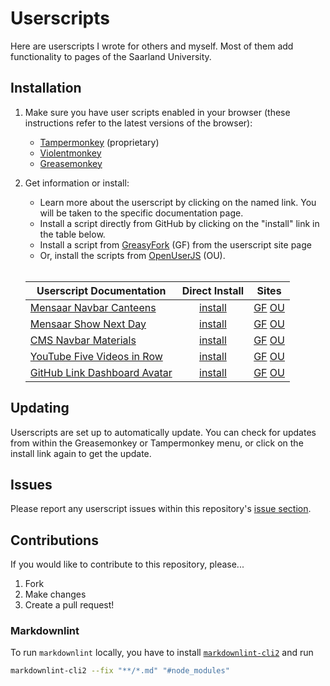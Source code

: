 # Userscripts

Here are userscripts I wrote for others and myself. Most of
them add functionality to pages of the Saarland University.

## Installation

1. Make sure you have user scripts enabled in your browser
   (these instructions refer to the latest versions of the
   browser):

   - [Tampermonkey](https://www.tampermonkey.net/) (proprietary)
   - [Violentmonkey](https://violentmonkey.github.io/get-it/)
   - [Greasemonkey](https://addons.mozilla.org/firefox/addon/greasemonkey/)

2. Get information or install:

   - Learn more about the userscript by clicking on the
     named link. You will be taken to the specific
     documentation page.
   - Install a script directly from GitHub by clicking on
     the "install" link in the table below.
   - Install a script from
     [GreasyFork](https://greasyfork.org/en/users/1462027-ikelax)
     (GF) from the userscript site page
   - Or, install the scripts from
     [OpenUserJS](https://openuserjs.org/users/ikelax/scripts)
     (OU).<br><br>

   | Userscript Documentation                  |   Direct Install    |            Sites            |
   | ----------------------------------------- | :-----------------: | :-------------------------: |
   | [Mensaar Navbar Canteens][mnc-docs]       | [install][mnc-raw]  |  [GF][mnc-gf] [OU][mnc-ou]  |
   | [Mensaar Show Next Day][msnd-docs]        | [install][msnd-raw] | [GF][msnd-gf] [OU][msnd-ou] |
   | [CMS Navbar Materials][cnm-docs]          | [install][cnm-raw]  |  [GF][cnm-gf] [OU][cnm-ou]  |
   | [YouTube Five Videos in Row][yt-docs]     |  [install][yt-raw]  |   [GF][yt-gf] [OU][yt-ou]   |
   | [GitHub Link Dashboard Avatar][glda-docs] | [install][glda-raw] | [GF][glda-gf] [OU][glda-ou] |

[mnc-docs]: docs/Mensaar_Navbar_UdS_HTW.md
[msnd-docs]: docs/Mensaar_Show_Next_Day.md
[cnm-docs]: docs/CMS_Navbar_Materials.md
[yt-docs]: docs/YouTube_Five_Videos_in_Row.md
[glda-docs]: docs/GitHub_Link_Dashboard_Avatar.md
[mnc-raw]: https://github.com/ikelax/userscripts/raw/refs/heads/master/userscripts/mensaar-add-uds-htw.user.js
[msnd-raw]: https://github.com/ikelax/userscripts/raw/refs/heads/master/userscripts/mensaar-show-next-day-when-closed.user.js
[cnm-raw]: https://github.com/ikelax/userscripts/raw/refs/heads/master/userscripts/uds-cms-add-materials.user.js
[yt-raw]: https://github.com/ikelax/userscripts/raw/refs/heads/master/userscripts/youtube-five-videos-in-row.user.js
[glda-raw]: https://github.com/ikelax/userscripts/raw/refs/heads/master/userscripts/github-link-dashboard-avatar.user.js
[mnc-gf]: https://greasyfork.org/en/scripts/533937-mensaar-navbar-uds-htw
[msnd-gf]: https://greasyfork.org/en/scripts/533989-mensaar-show-next-day
[cnm-gf]: https://greasyfork.org/en/scripts/533938-cms-navbar-materials
[yt-gf]: https://greasyfork.org/en/scripts/534750-youtube-five-videos-in-row
[glda-gf]: https://greasyfork.org/en/scripts/537452-github-link-dashboard-avatar
[mnc-ou]: https://openuserjs.org/scripts/ikelax/Mensaar_Navbar_UdS_HTW
[msnd-ou]: https://openuserjs.org/scripts/ikelax/Mensaar_Show_Next_Day
[cnm-ou]: https://openuserjs.org/scripts/ikelax/CMS_Navbar_Materials
[yt-ou]: https://openuserjs.org/scripts/ikelax/YouTube_Five_Videos_in_Row
[glda-ou]: https://openuserjs.org/scripts/ikelax/GitHub_Link_Dashboard_Avatar

## Updating

Userscripts are set up to automatically update. You can
check for updates from within the Greasemonkey or
Tampermonkey menu, or click on the install link again to get
the update.

## Issues

Please report any userscript issues within this repository's [issue section](https://github.com/Mottie/GitHub-userscripts/issues).

## Contributions

If you would like to contribute to this repository, please...

1. Fork
2. Make changes
3. Create a pull request!

### Markdownlint

To run `markdownlint` locally, you have to install
[`markdownlint-cli2`](https://github.com/DavidAnson/markdownlint-cli2)
and run

```sh
markdownlint-cli2 --fix "**/*.md" "#node_modules"
```
